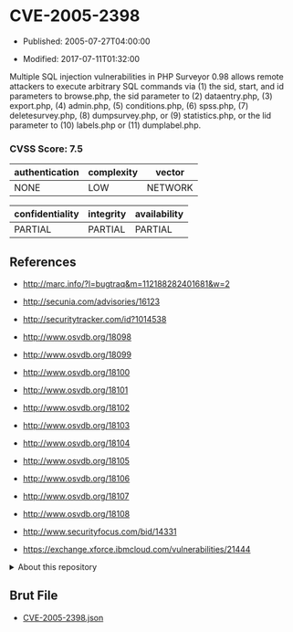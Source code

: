 # CVE-2005-2398

- Published: 2005-07-27T04:00:00

- Modified: 2017-07-11T01:32:00

Multiple SQL injection vulnerabilities in PHP Surveyor 0.98 allows remote attackers to execute arbitrary SQL commands via (1) the sid, start, and id parameters to browse.php, the sid parameter to (2) dataentry.php, (3) export.php, (4) admin.php, (5) conditions.php, (6) spss.php, (7) deletesurvey.php, (8) dumpsurvey.php, or (9) statistics.php, or the lid parameter to (10) labels.php or (11) dumplabel.php.

### CVSS Score: **7.5**

| authentication | complexity | vector |
| --- | --- | --- |
| NONE | LOW | NETWORK |

| confidentiality | integrity | availability |
| --- | --- | --- |
| PARTIAL | PARTIAL | PARTIAL |

## References

* http://marc.info/?l=bugtraq&m=112188282401681&w=2

* http://secunia.com/advisories/16123

* http://securitytracker.com/id?1014538

* http://www.osvdb.org/18098

* http://www.osvdb.org/18099

* http://www.osvdb.org/18100

* http://www.osvdb.org/18101

* http://www.osvdb.org/18102

* http://www.osvdb.org/18103

* http://www.osvdb.org/18104

* http://www.osvdb.org/18105

* http://www.osvdb.org/18106

* http://www.osvdb.org/18107

* http://www.osvdb.org/18108

* http://www.securityfocus.com/bid/14331

* https://exchange.xforce.ibmcloud.com/vulnerabilities/21444

<details>
<summary>About this repository</summary> 

  This repository is part of the project [Live Hack CVE](https://github.com/Live-Hack-CVE). Main website can be found [www.live-hack.org](https://www.live-hack.org) 
  
  Made by [Sn0wAlice](https://github.com/Sn0wAlice) for the people that care about security and need to have a feed of the latest CVEs. Hope you enjoy it, don't forget to star the repo and follow me on [Twitter](https://twitter.com/Sn0wAlice) and [Github](https://github.com/Sn0wAlice). And that is my [personnal website](https://www.alice-snow.me/)

  - [Home Page](https://github.com/Live-Hack-CVE)
  - [Framework](https://github.com/Live-Hack-CVE/cve-framework)
  - [CVE database](https://github.com/Live-Hack-CVE/full_database)
  - [Changelog](https://github.com/Live-Hack-CVE/Changelog)
</details>

## Brut File

* [CVE-2005-2398.json](https://raw.githubusercontent.com/Live-Hack-CVE/full_database/main/cves/2005/CVE-2005-2398.json)

